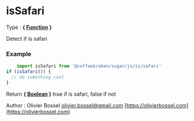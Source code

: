 # isSafari

<!-- @namespace: sugar.js.is.isSafari -->

Type : **{ [Function](https://developer.mozilla.org/fr/docs/Web/JavaScript/Reference/Objets_globaux/Function) }**


Detect if is safari


### Example
```js
	import isSafari from '@coffeekraken/sugar/js/is/safari'
if (isSafari()) {
  // do something cool
}
```
Return **{ [Boolean](https://developer.mozilla.org/fr/docs/Web/JavaScript/Reference/Objets_globaux/Boolean) }** true if is safari, false if not

Author : Olivier Bossel [olivier.bossel@gmail.com](mailto:olivier.bossel@gmail.com) [https://olivierbossel.com](https://olivierbossel.com)